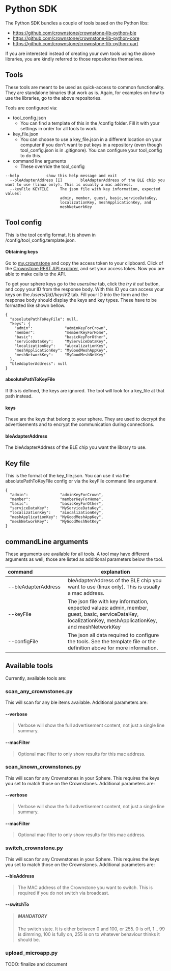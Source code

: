# Python SDK

The Python SDK bundles a couple of tools based on the Python libs:

* https://github.com/crownstone/crownstone-lib-python-ble
* https://github.com/crownstone/crownstone-lib-python-core
* https://github.com/crownstone/crownstone-lib-python-uart

If you are interested instead of creating your own tools using the above libraries, you are kindly referred to those
repositories themselves.

## Tools

These tools are meant to be used as quick-access to common functionality. They are standalone binaries that work as is.
Again, for examples on how to use the libraries, go to the above repositories.

Tools are configured via:
- tool_config.json
    - You can find a template of this in the /config folder. Fill it with your settings in order for all tools to work.
- key_file.json
    - You can choose to use a key_file.json in a different location on your computer if you don't want to put keys in a repository (even though tool_config.json is in .gitignore). You can configure your tool_config to do this.
- command line arguments
    - These override the tool_config
```
--help            show this help message and exit
  --bleAdapterAddress [I]        bleAdapterAddress of the BLE chip you want to use (linux only). This is usually a mac address.
  --keyFile KEYFILE     The json file with key information, expected values:
                        admin, member, guest, basic,serviceDataKey,
                        localizationKey, meshApplicationKey, and
                        meshNetworkKey
```

## Tool config

This is the tool config format. It is shown in /config/tool_config.template.json.

#### Obtaining keys

Go to [my.crownstone](my.crownstone.rocks) and copy the access token to your clipboard.
Click of the [Crownstone REST API explorer](https://my.crownstone.rocks/explorer/), and set your access tokes.
Now you are able to make calls to the API.

To get your sphere keys go to the *users/me* tab, click the *try it out* button, and copy your ID from the response body.
With this ID you can access your keys on the */users/{id}/keysV2* tab. Fill your ID into the form and the response body should display the keys and key types. These have to be formatted like shown bellow.
```
{
  "absolutePathToKeyFile": null,
  "keys": {
    "admin":              "adminKeyForCrown",
    "member":             "memberKeyForHome",
    "basic":              "basicKeyForOther",
    "serviceDataKey":     "MyServiceDataKey",
    "localizationKey":    "aLocalizationKey",
    "meshApplicationKey": "MyGoodMeshAppKey",
    "meshNetworkKey":     "MyGoodMeshNetKey"
  },
  "bleAdapterAddress": null
}
```
#### absolutePathToKeyFile
If this is defined, the keys are ignored. The tool will look for a key_file at that path instead.

#### keys
These are the keys that belong to your sphere. They are used to decrypt the advertisements and to encrypt the communication during connections.

#### bleAdapterAddress
The bleAdapterAddress of the BLE chip you want the library to use.


## Key file
This is the format of the key_file.json. You can use it via the absolutePathToKeyFile config or via the keyFile command line argument.

```
{
  "admin":              "adminKeyForCrown",
  "member":             "memberKeyForHome",
  "basic":              "basicKeyForOther",
  "serviceDataKey":     "MyServiceDataKey",
  "localizationKey":    "aLocalizationKey",
  "meshApplicationKey": "MyGoodMeshAppKey",
  "meshNetworkKey":     "MyGoodMeshNetKey"
}
```

## commandLine arguments
These arguments are available for all tools. A tool may have different arguments as well, those are listed as additional parameters below the tool.

| command&nbsp;&nbsp;&nbsp;&nbsp;&nbsp;&nbsp;&nbsp;&nbsp;&nbsp;&nbsp;&nbsp;&nbsp;&nbsp;&nbsp;&nbsp;&nbsp;&nbsp;&nbsp;&nbsp;&nbsp;&nbsp;&nbsp; | explanation |
|--------- | --- |
| --bleAdapterAddress    | bleAdapterAddress of the BLE chip you want to use (linux only). This is usually a mac address. |
| --keyFile     | The json file with key information, expected values: admin, member, guest, basic, serviceDataKey, localizationKey, meshApplicationKey, and meshNetworkKey |
| --configFile  | The json all data required to configure the tools. See the template file or the definition above for more information. |

## Available tools

Currently, available tools are:
### scan_any_crownstones.py
This will scan for any ble items available. Additional parameters are:
#### --verbose      
> Verbose will show the full advertisement content, not just a single line summary.
#### --macFilter      
> Optional mac filter to only show results for this mac address.
  
### scan_known_crownstones.py
This will scan for any Crownstones in your Sphere. This requires the keys you set to match those on the Crownstones. Additional parameters are:
#### --verbose      
> Verbose will show the full advertisement content, not just a single line summary.
#### --macFilter      
> Optional mac filter to only show results for this mac address.

### switch_crownstone.py
This will scan for any Crownstones in your Sphere. This requires the keys you set to match those on the Crownstones. Additional parameters are:
#### --bleAddress
> The MAC address of the Crownstone you want to switch. This is required if you do not switch via broadcast.
#### --switchTo
> ##### MANDATORY
> The switch state. It is either between 0 and 100, or 255. 0 is off, 1 .. 99 is dimming, 100 is fully on, 255 is on to whatever behaviour thinks it should be.


### upload_microapp.py
TODO: finalize and document
